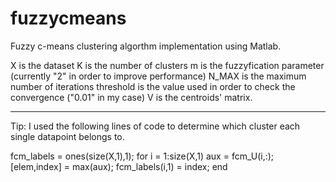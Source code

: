 # fuzzycmeans
Fuzzy c-means clustering algorthm implementation using Matlab.

X is the dataset
K is the number of clusters
m is the fuzzyfication parameter (currently "2" in order to improve performance)
N_MAX is the maximum number of iterations
threshold is the value used in order to check the convergence ("0.01" in my case)
V is the centroids' matrix.

______________________________________________________________________________________________

Tip:
I used the following lines of code to determine which cluster each single datapoint belongs to.

fcm_labels = ones(size(X,1),1);
for i = 1:size(X,1)
    aux = fcm_U(i,:);
    [elem,index] = max(aux);
    fcm_labels(i,1) = index; 
end

